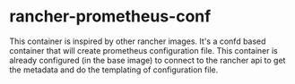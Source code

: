 # rancher-prometheus-conf

This container is inspired by other rancher images. It's a confd based container that will create prometheus configuration file.
This container is already configured (in the base image) to connect to the rancher api to get the metadata and do the templating of configuration file.
